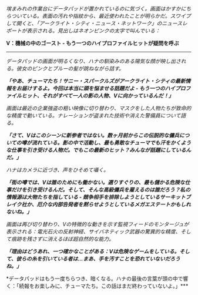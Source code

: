 _埃まみれの作業台にデータパッドが置かれているのに気づく。画面はかすかにちらついている。表面の汚れや指紋から、最近使われたことが明らかだ。スワイプして開くと、「アークライト・シティ・ニュース・ネットワーク」のニュースレポートが表示される。見出しはネオンピンクの太字で叫んでいる：_

**V：機械の中のゴースト - もう一つのハイプロファイルヒットが疑問を呼ぶ**

---

_データパッドの画面が明るくなり、ハナの馴染みのある陽気な顔が映し出される。彼女のピンクとブルーの髪が跳ねながら話す。_

**_「やあ、チューマたち！サニー・スパークルズがアークライト・シティの最新情報をお届けするよ。今回は本当に頭を悩ませる話題だよ - もう一つのハイプロファイルヒット、それがすべて一人の影の人物、Vに向かっているんだ！」_**

_画面は最近の企業強盗の粗い映像に切り替わり、マスクをした人物たちが致命的な精度で動いている。ナレーションが盗まれた技術や消えた警備員について語る。_

**_「さて、Vはこのシーンに新参者ではない。数ヶ月前からこの伝説的な傭兵についての噂が流れている。影の中で活動し、最も勇敢なチューマでも汗をかくような仕事を引き受ける人物だ。でもこの最新のヒット？みんなが話題にしているんだ。」_**

_ハナはカメラに近づき、声をひそめて囁く。_

**_「街の噂では、Vは誰のためにも働かない。選りすぐりの、最も儲かる危険な仕事だけを引き受けるんだ。そして、そんな高級傭兵を雇えるのは誰だろう？私の情報源は大物たちを指している - 競争相手を排除しようとしているサーキットブレイク社か、厄介な内部告発者を黙らせようとしているメガエステートかもしれないね。」_**

_画面は再び切り替わり、Vの特徴的な動きを示す監視フィードのモンタージュが表示される：電光石火の反射神経、サイバネティック武器の驚異的な精度、そして痕跡を残さずに消えるほぼ超自然的な能力。_

**_「理由はどうあれ、一つ確かなことがある：Vは危険なゲームをしている。そして、彼らの糸を引いている者は…まあ、手を汚すことを恐れていないだろうね。」_**

\*データパッドはもう一度ちらつき、暗くなる。ハナの最後の言葉が頭の中で響く：「続報をお楽しみに、チューマたち。この話はまだ終わっていないよ。」\*\*\*
